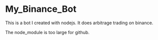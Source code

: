 # My_Binance_Bot

This is a bot I created with nodejs. It does arbitrage trading on binance.

The node_module is too large for github.
